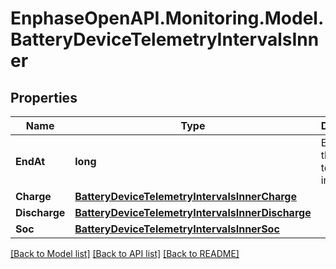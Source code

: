 # EnphaseOpenAPI.Monitoring.Model.BatteryDeviceTelemetryIntervalsInner

## Properties

Name | Type | Description | Notes
------------ | ------------- | ------------- | -------------
**EndAt** | **long** | End time of the telemetry interval. | [optional] 
**Charge** | [**BatteryDeviceTelemetryIntervalsInnerCharge**](BatteryDeviceTelemetryIntervalsInnerCharge.md) |  | [optional] 
**Discharge** | [**BatteryDeviceTelemetryIntervalsInnerDischarge**](BatteryDeviceTelemetryIntervalsInnerDischarge.md) |  | [optional] 
**Soc** | [**BatteryDeviceTelemetryIntervalsInnerSoc**](BatteryDeviceTelemetryIntervalsInnerSoc.md) |  | [optional] 

[[Back to Model list]](../README.md#documentation-for-models) [[Back to API list]](../README.md#documentation-for-api-endpoints) [[Back to README]](../README.md)

